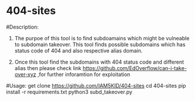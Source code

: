 # 404-sites

#Description:
  1) The purpoe of this tool is to find subdoamains which  might be vulneable to subdomain takeover.
  This tool finds possible subdomains which has status code of 404 and also respective alias domain.
  
  2) Once this tool find the subdomains with 404 status code and different alias then please check link 
    https://github.com/EdOverflow/can-i-take-over-xyz ,for further inforamtion for exploitation
  
  
#Usage:
  get clone https://github.com/IAM5KID/404-sites
  cd 404-sites
  pip install -r requirements.txt
  python3 subd_takeover.py
  
 
  
